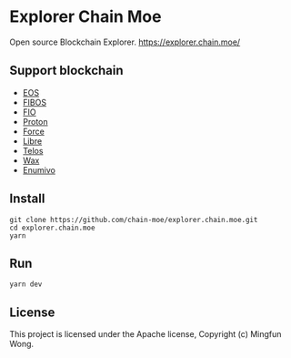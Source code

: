 # Explorer Chain Moe

Open source Blockchain Explorer.
https://explorer.chain.moe/

## Support blockchain

- [EOS](https://explorer.chain.moe/eos/)
- [FIBOS](https://explorer.chain.moe/fo/)
- [FIO](https://explorer.chain.moe/fio/)
- [Proton](https://explorer.chain.moe/proton/)
- [Force](https://explorer.chain.moe/force/)
- [Libre](https://explorer.chain.moe/libre/)
- [Telos](https://explorer.chain.moe/telos/)
- [Wax](https://explorer.chain.moe/wax/)
- [Enumivo](https://explorer.chain.moe/enu/)

## Install

```
git clone https://github.com/chain-moe/explorer.chain.moe.git
cd explorer.chain.moe
yarn
```

## Run

```
yarn dev
```

## License

This project is licensed under the Apache license, Copyright (c) Mingfun Wong.
